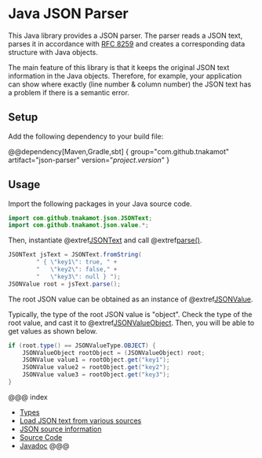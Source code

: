 # Java JSON Parser

This Java library provides a JSON parser. The parser reads a JSON text,
parses it in accordance with [RFC 8259](https://tools.ietf.org/html/rfc8259)
and creates a corresponding data structure with Java objects.

The main feature of this library is that it keeps the original JSON text information
in the Java objects. Therefore, for example, your application can show where
exactly (line number & column number) the JSON text has a problem if there is 
a semantic error. 

## Setup

Add the following dependency to your build file:

@@dependency[Maven,Gradle,sbt] {
  group="com.github.tnakamot"
  artifact="json-parser"
  version="$project.version$"
}

## Usage

Import the following packages in your Java source code.

```java
import com.github.tnakamot.json.JSONText;
import com.github.tnakamot.json.value.*;
```

Then, instantiate @extref[JSONText](javadoc:JSONText.html) and call
@extref[parse()](javadoc:JSONText.html#parse()).

```java
JSONText jsText = JSONText.fromString(
        " { \"key1\": true, " +
        "   \"key2\": false," +
        "   \"key3\": null } ");
JSONValue root = jsText.parse();
```

The root JSON value can be obtained as an instance of
@extref[JSONValue](javadoc:value/JSONValue.html).

Typically, the type of the root JSON value is "object". Check the type of the
root value, and cast it to @extref[JSONValueObject](javadoc:value/JSONValueObject.html).
Then, you will be able to get values as shown below.

```java
if (root.type() == JSONValueType.OBJECT) {
    JSONValueObject rootObject = (JSONValueObject) root;
    JSONValue value1 = rootObject.get("key1");
    JSONValue value2 = rootObject.get("key2");
    JSONValue value3 = rootObject.get("key3");
}
```

@@@ index
* [Types](types.md)
* [Load JSON text from various sources](json_source.md)
* [JSON source information](source_info.md)
* [Source Code](source.md)
* [Javadoc](javadoc.md)
@@@
